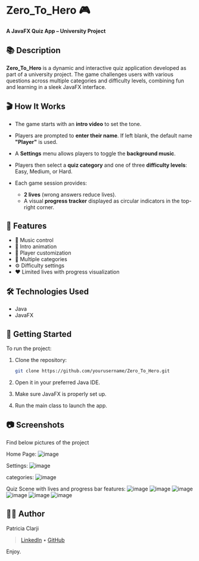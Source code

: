 # Zero\_To\_Hero 🎮

**A JavaFX Quiz App – University Project**

## 📚 Description

**Zero\_To\_Hero** is a dynamic and interactive quiz application developed as part of a university project. The game challenges users with various questions across multiple categories and difficulty levels, combining fun and learning in a sleek JavaFX interface.

## 🎬 How It Works

* The game starts with an **intro video** to set the tone.
* Players are prompted to **enter their name**. If left blank, the default name **"Player"** is used.
* A **Settings** menu allows players to toggle the **background music**.
* Players then select a **quiz category** and one of three **difficulty levels**: Easy, Medium, or Hard.
* Each game session provides:

  * **2 lives** (wrong answers reduce lives).
  * A visual **progress tracker** displayed as circular indicators in the top-right corner.

## 🧠 Features

* 🎵 Music control
* 🎥 Intro animation
* 👤 Player customization
* 🧩 Multiple categories
* ⚙️ Difficulty settings
* ❤️ Limited lives with progress visualization

## 🛠️ Technologies Used

* Java
* JavaFX

## 🚀 Getting Started

To run the project:

1. Clone the repository:

   ```bash
   git clone https://github.com/yourusername/Zero_To_Hero.git
   ```
2. Open it in your preferred Java IDE.
3. Make sure JavaFX is properly set up.
4. Run the main class to launch the app.

## 📷 Screenshots
Find below pictures of the project

Home Page:
![image](https://github.com/user-attachments/assets/0e6a772a-d034-4f9a-b81a-1cbe6e171e04)

Settings:
![image](https://github.com/user-attachments/assets/79a8198a-e616-4552-bd88-31dc10e47e44)

categories:
![image](https://github.com/user-attachments/assets/a604c7f7-5fe9-4c4e-85d4-ea4feefd5305)

Quiz Scene with lives and progress bar features:
![image](https://github.com/user-attachments/assets/68f36aaf-6bae-4ea6-bd03-f6582781e964)
![image](https://github.com/user-attachments/assets/4691fb8c-30a0-4ca9-bfe0-ddcb57d73776)
![image](https://github.com/user-attachments/assets/a7f45fdd-c97f-4b34-9562-38b1a6471028)
![image](https://github.com/user-attachments/assets/ea9d61c0-88ed-4a1c-9900-29c0733576e9)
![image](https://github.com/user-attachments/assets/9e2ab7a8-8d05-4315-bbf2-45af7b6df19c)
![image](https://github.com/user-attachments/assets/4eb125cb-8170-4cb0-a49b-48ab2443b9de)



## 👩‍💻 Author

Patricia Clarji

> [LinkedIn](https://www.linkedin.com/in/patriciaclarji) • [GitHub](https://github.com/1Quost)


Enjoy.



